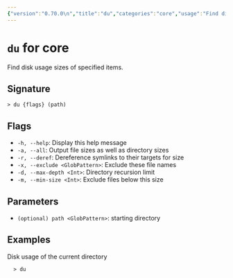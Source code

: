 ```yaml
---
{"version":"0.70.0\n","title":"du","categories":"core","usage":"Find disk usage sizes of specified items.\n"}
---
```

<!-- THIS FILE IS GENERATED BY update_book_commands.cjs USING NUSHELL'S HELP COMMANDS.
REFRAIN FROM EDITING IT MANUALLY.-->
# <code>du</code> for core

<div class='command-title'>Find disk usage sizes of specified items.</div>

## Signature

```> du {flags} (path)```

## Flags

 * ```-h, --help```: Display this help message
 * ```-a, --all```: Output file sizes as well as directory sizes
 * ```-r, --deref```: Dereference symlinks to their targets for size
 * ```-x, --exclude <GlobPattern>```: Exclude these file names
 * ```-d, --max-depth <Int>```: Directory recursion limit
 * ```-m, --min-size <Int>```: Exclude files below this size
## Parameters

 * ```(optional) path <GlobPattern>```: starting directory
## Examples

  Disk usage of the current directory
```shell
  > du
```


